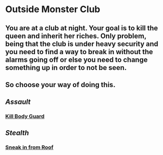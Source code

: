 # **Outside Monster Club**

## You are at a club at night. Your goal is to kill the queen and inherit her riches. Only problem, being that the club is under heavy security and you need to find a way to break in without the alarms going off or else you need to change something up in order to not be seen.
## So choose your way of doing this.

## _Assault_

### [Kill Body Guard](../alarm/alarm.md)

## _Stealth_

### [Sneak in from Roof](choose-path/decision)

